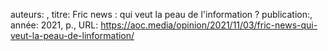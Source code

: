 auteurs: , 
titre: Fric news : qui veut la peau de l'information ?
publication:, 
année: 2021, 
p.,
URL: https://aoc.media/opinion/2021/11/03/fric-news-qui-veut-la-peau-de-linformation/

